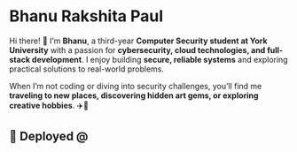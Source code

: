 # Bhanu Rakshita Paul

Hi there! 👋 I’m **Bhanu**, a third-year **Computer Security student at York University** with a passion for **cybersecurity, cloud technologies, and full-stack development**. I enjoy building **secure, reliable systems** and exploring practical solutions to real-world problems.

When I’m not coding or diving into security challenges, you’ll find me **traveling to new places, discovering hidden art gems, or exploring creative hobbies**. ✈️🎨

## 🚀 Deployed @ 